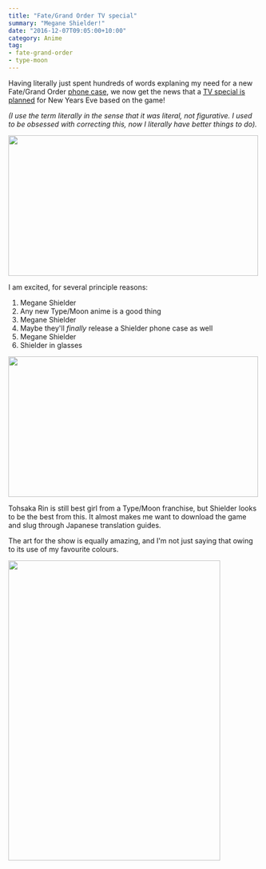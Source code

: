 ```yaml
---
title: "Fate/Grand Order TV special"
summary: "Megane Shielder!"
date: "2016-12-07T09:05:00+10:00"
category: Anime
tag:
- fate-grand-order
- type-moon
---
```

Having literally just spent hundreds of words explaning my need for a new Fate/Grand Order [phone case], we now get the news that a [TV special is planned] for New Years Eve based on the game!

<p style="font-style:italic">(I use the term literally in the sense that it was literal, not figurative. I used to be obsessed with correcting this, now I literally have better things to do).</p>

<p><img src="https://rubenerd.com/files/2016/fategofo_01.jpg" alt="" srcset="https://rubenerd.com/files/2016/fategofo_01.jpg 1x, https://rubenerd.com/files/2016/fategofo_01@2x.jpg 2x" style="width:500px; height:281px" /></p>

I am excited, for several principle reasons:

1. Megane Shielder
2. Any new Type/Moon anime is a good thing
3. Megane Shielder
4. Maybe they'll *finally* release a Shielder phone case as well
5. Megane Shielder
6. Shielder in glasses

<p><img src="https://rubenerd.com/files/2016/fategofo_02.jpg" alt="" srcset="https://rubenerd.com/files/2016/fategofo_02.jpg 1x, https://rubenerd.com/files/2016/fategofo_02@2x.jpg 2x" style="width:500px; height:281px" /></p>

Tohsaka Rin is still best girl from a Type/Moon franchise, but Shielder looks to be the best from this. It almost makes me want to download the game and slug through Japanese translation guides.

The art for the show is equally amazing, and I'm not just saying that owing to its use of my favourite colours. 

<p><img src="https://rubenerd.com/files/2016/fategofo.jpg" alt="" srcset="https://rubenerd.com/files/2016/fategofo.jpg 1x, https://rubenerd.com/files/2016/fategofo@2x.jpg 2x" style="width:424px; height:600px" /></p>

[TV special is planned]: http://anime.fate-go.jp/
[phone case]: https://rubenerd.com/fate-grand-phone-case/

